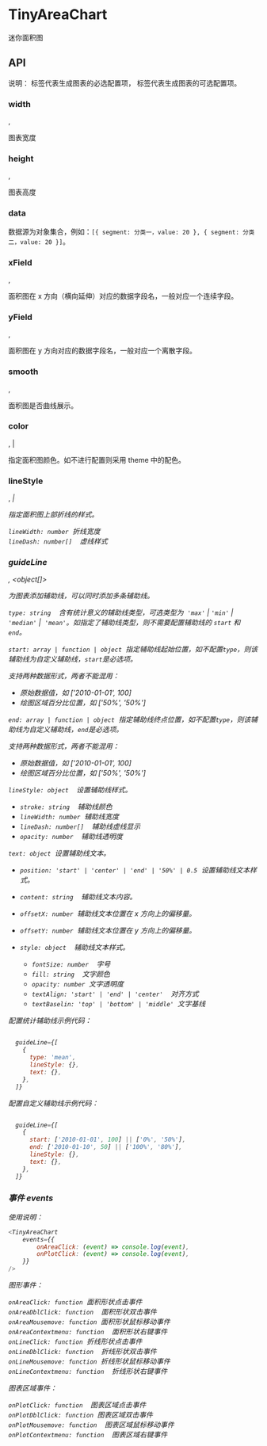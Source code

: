 # TinyAreaChart

迷你面积图

## API

说明： _<required>_ 标签代表生成图表的必选配置项，_<optional>_ 标签代表生成图表的可选配置项。

### width

_<reuired>_, _<number>_

图表宽度

### height

_<reuired>_, _<number>_


图表高度

### data

_<required>_

数据源为对象集合，例如：`[{ segment: 分类一，value: 20 }, { segment: 分类二，value: 20 }]`。

### xField

_<required>_, _<string>_

面积图在 x 方向（横向延伸）对应的数据字段名，一般对应一个连续字段。

### yField

_<required>_, _<string>_

面积图在 y 方向对应的数据字段名，一般对应一个离散字段。

### smooth

_<optional>_, _<boolean>_

面积图是否曲线展示。

### color

_<optional>_, _<string>_ | _<function>_

指定面积图颜色。如不进行配置则采用 theme 中的配色。

### lineStyle

_<optional>_, _<object>_ | _<function>_

指定面积图上部折线的样式。

`lineWidth: number`  折线宽度<br />
`lineDash: number[]`    虚线样式

### guideLine

_<optional>_, _<object[]>_

为图表添加辅助线，可以同时添加多条辅助线。

`type: string`    含有统计意义的辅助线类型，可选类型为  `'max'` | `'min'` | `'median'` |  `'mean'`。如指定了辅助线类型，则不需要配置辅助线的 `start` 和 `end`。

`start: array | function | object`  指定辅助线起始位置，如不配置`type`，则该辅助线为自定义辅助线，`start`是必选项。

支持两种数据形式，两者不能混用：

- 原始数据值，如 ['2010-01-01', 100]
- 绘图区域百分比位置，如 ['50%', '50%']

`end: array | function | object`  指定辅助线终点位置，如不配置`type`，则该辅助线为自定义辅助线，`end`是必选项。

支持两种数据形式，两者不能混用：

- 原始数据值，如 ['2010-01-01', 100]
- 绘图区域百分比位置，如 ['50%', '50%']

`lineStyle: object`    设置辅助线样式。<br />

- `stroke: string`    辅助线颜色<br />
- `lineWidth: number`  辅助线宽度<br />
- `lineDash: number[]`    辅助线虚线显示<br />
- `opacity: number`    辅助线透明度

`text: object`  设置辅助线文本。<br />

- `position: 'start' | 'center' | 'end' | '50%' | 0.5`  设置辅助线文本样式。<br />
- `content: string`    辅助线文本内容。<br />
- `offsetX: number`  辅助线文本位置在 x 方向上的偏移量。<br />
- `offsetY: number`  辅助线文本位置在 y 方向上的偏移量。<br />
- `style: object`    辅助线文本样式。

  - `fontSize: number`    字号<br />
  - `fill: string`    文字颜色<br />
  - `opacity: number`  文字透明度<br />
  - `textAlign: 'start' | 'end' | 'center'`    对齐方式<br />
  - `textBaselin: 'top' | 'bottom' | 'middle'`  文字基线

配置统计辅助线示例代码：

```js

  guideLine={[
    {
      type: 'mean',
      lineStyle: {},
      text: {},
    },
  ]}

```

配置自定义辅助线示例代码：

```js

  guideLine={[
    {
      start: ['2010-01-01', 100] || ['0%', '50%'],
      end: ['2010-01-10', 50] || ['100%', '80%'],
      lineStyle: {},
      text: {},
    },
  ]}

```

### 事件 events

使用说明：
```js
<TinyAreaChart
    events={{
        onAreaClick: (event) => console.log(event),
        onPlotClick: (event) => console.log(event),
    }}
/>
```

_<optional>_

图形事件：

`onAreaClick: function`  面积形状点击事件<br />
`onAreaDblClick: function`    面积形状双击事件<br />
`onAreaMousemove: function`  面积形状鼠标移动事件<br />
`onAreaContextmenu: function`    面积形状右键事件<br />
`onLineClick: function`  折线形状点击事件<br />
`onLineDblClick: function`    折线形状双击事件<br />
`onLineMousemove: function`  折线形状鼠标移动事件<br />
`onLineContextmenu: function`    折线形状右键事件<br />

图表区域事件：

`onPlotClick: function`    图表区域点击事件<br />
`onPlotDblClick: function`  图表区域双击事件<br />
`onPlotMousemove: function`    图表区域鼠标移动事件<br />
`onPlotContextmenu: function`    图表区域右键事件
